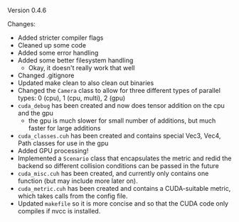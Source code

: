Version 0.4.6

Changes:

- Added stricter compiler flags
- Cleaned up some code
- Added some error handling
- Added some better filesystem handling
    - Okay, it doesn't really work that well
- Changed .gitignore
- Updated make clean to also clean out binaries
- Changed the `Camera` class to allow for three different types of parallel types: 0 (cpu), 1 (cpu, multi), 2 (gpu)
- `cuda_debug` has been created and now does tensor addition on the cpu and the gpu
    - the gpu is much slower for small number of additions, but much faster for large additions
- `cuda_classes.cuh` has been created and contains special Vec3, Vec4, Path classes for use in the gpu
- Added GPU processing!
- Implemented a `Scenario` class that encapsulates the metric and redid the backend so different collision conditions can be passed in the future
- `cuda_misc.cuh` has been created, and currently only contains one function (but may include more later on).
- `cuda_metric.cuh` has been created and contains a CUDA-suitable metric, which takes calls from the config file.
- Updated `makefile` so it is more concise and so that the CUDA code only compiles if nvcc is installed.